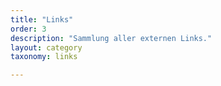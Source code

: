 ```yaml
---
title: "Links"
order: 3
description: "Sammlung aller externen Links."
layout: category
taxonomy: links

---
```

